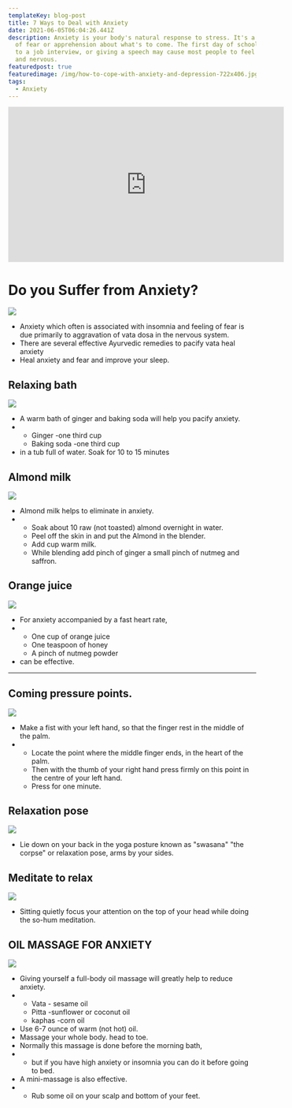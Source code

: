 ```yaml
---
templateKey: blog-post
title: 7 Ways to Deal with Anxiety
date: 2021-06-05T06:04:26.441Z
description: Anxiety is your body's natural response to stress. It's a feeling
  of fear or apprehension about what's to come. The first day of school, going
  to a job interview, or giving a speech may cause most people to feel fearful
  and nervous.
featuredpost: true
featuredimage: /img/how-to-cope-with-anxiety-and-depression-722x406.jpg
tags:
  - Anxiety
---
```

<!--StartFragment-->

<iframe width="560" height="315" src="https://www.youtube.com/embed/He_OTCyJ6GI" title="YouTube video player" frameborder="0" allow="accelerometer; autoplay; clipboard-write; encrypted-media; gyroscope; picture-in-picture" allowfullscreen></iframe>



# Do you Suffer from Anxiety?

[![](https://1.bp.blogspot.com/-wadOIfBSTUo/YLnD8Jpf-KI/AAAAAAAAAf0/1ZxUBSq3OaIMsqUIJnzzL_FavivesmVDACNcBGAsYHQ/s320/0.png)](https://www.blogger.com/u/1/blog/post/edit/7168298537165131910/3981704189503935469#)

* Anxiety which often is associated with insomnia and feeling of fear is due primarily to aggravation of vata dosa in the nervous system.
* There are several effective Ayurvedic remedies to pacify vata heal anxiety
* Heal anxiety and fear and improve your sleep.

## Relaxing bath

[![](https://1.bp.blogspot.com/-VOSnVEmbB3I/YLnFjkqsUDI/AAAAAAAAAgo/ySixfv4v5E02S5a0QTKS_wSwphs4Ds4ZwCNcBGAsYHQ/s320/7.png)](https://www.blogger.com/u/1/blog/post/edit/7168298537165131910/3981704189503935469#)

* A warm bath of ginger and baking soda will help you pacify anxiety.
* * Ginger -one third cup
  * Baking soda -one third cup
* in a tub full of water. Soak for 10 to 15 minutes

## Almond milk

[![](https://1.bp.blogspot.com/-jBPjTE-SdTs/YLnEIZja9rI/AAAAAAAAAf4/WwyTr5XTHGYIWtZeUSPSL8WDOBVfD-iwQCNcBGAsYHQ/s320/1.png)](https://www.blogger.com/u/1/blog/post/edit/7168298537165131910/3981704189503935469#)

* Almond milk helps to eliminate in anxiety.
* * Soak about 10 raw (not toasted) almond overnight in water.
  * Peel off the skin in and put the Almond in the blender.
  * Add cup warm milk.
  * While blending add pinch of ginger a small pinch of nutmeg and saffron.

## Orange juice

[![](https://1.bp.blogspot.com/-V00KetrExLM/YLnERZDjaPI/AAAAAAAAAgA/HFxih--9oBkQvhWoyXRtql5MV00fpjw5wCNcBGAsYHQ/s320/2.png)](https://www.blogger.com/u/1/blog/post/edit/7168298537165131910/3981704189503935469#)

* For anxiety accompanied by a fast heart rate,
* * One cup of orange juice
  * One teaspoon of honey
  * A pinch of nutmeg powder
* can be effective.

- - -

## Coming pressure points.

[![](https://1.bp.blogspot.com/-z9TpMWgFd9M/YLnEWJ_FRvI/AAAAAAAAAgE/wgidIeXnPDoW_VcnCxATDFQyamAfAXiOACNcBGAsYHQ/s320/5.png)](https://www.blogger.com/u/1/blog/post/edit/7168298537165131910/3981704189503935469#)

* Make a fist with your left hand, so that the finger rest in the middle of the palm.
* * Locate the point where the middle finger ends, in the heart of the palm.
  * Then with the thumb of your right hand press firmly on this point in the centre of your left hand.
  * Press for one minute.

## Relaxation pose

[![](https://1.bp.blogspot.com/-MGjKGOCRSjo/YLnEa7fJxCI/AAAAAAAAAgM/HWSi_bWuO0Q5CdaTIJAC4jZM2bL0Ifo5gCNcBGAsYHQ/s320/3.png)](https://www.blogger.com/u/1/blog/post/edit/7168298537165131910/3981704189503935469#)

* Lie down on your back in the yoga posture known as "swasana" "the corpse" or relaxation pose, arms by your sides.

## Meditate to relax

[![](https://1.bp.blogspot.com/-9jOFhaXAEQk/YLnEgy5eMdI/AAAAAAAAAgQ/-5GhhL01078jiDqEUhDApbngDVq3Ck56ACNcBGAsYHQ/s320/6.png)](https://www.blogger.com/u/1/blog/post/edit/7168298537165131910/3981704189503935469#)

* Sitting quietly focus your attention on the top of your head while doing the so-hum meditation.

## OIL MASSAGE FOR ANXIETY

[![](https://1.bp.blogspot.com/-K0BO1GSW62M/YLnEps9D0XI/AAAAAAAAAgY/ZsQQs_7S6XUmOMtXGBLXunyv1YtAD2olwCNcBGAsYHQ/s320/4.png)](https://www.blogger.com/u/1/blog/post/edit/7168298537165131910/3981704189503935469#)

* Giving yourself a full-body oil massage will greatly help to reduce anxiety.
* * Vata - sesame oil
  * Pitta -sunflower or coconut oil
  * kaphas -corn oil
* Use 6-7 ounce of warm (not hot) oil.
* Massage your whole body. head to toe.
* Normally this massage is done before the morning bath,
* * but if you have high anxiety or insomnia you can do it before going to bed.
* A mini-massage is also effective.
* * Rub some oil on your scalp and bottom of your feet.

<!--EndFragment-->